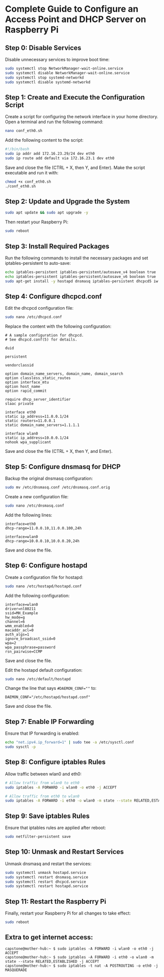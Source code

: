 # Complete Guide to Configure an Access Point and DHCP Server on Raspberry Pi

## Step 0: Disable Services
Disable unnecessary services to improve boot time:
```bash
sudo systemctl stop NetworkManager-wait-online.service
sudo systemctl disable NetworkManager-wait-online.service
sudo systemctl stop systemd-networkd
sudo systemctl disable systemd-networkd
```

## Step 1: Create and Execute the Configuration Script

Create a script for configuring the network interface in your home directory. Open a terminal and run the following command:

```bash
nano conf_eth0.sh
```

Add the following content to the script:

```bash
#!/bin/bash
sudo ip addr add 172.16.23.29/24 dev eth0
sudo ip route add default via 172.16.23.1 dev eth0
```

Save and close the file (CTRL + X, then Y, and Enter). Make the script executable and run it with:

```bash
chmod +x conf_eth0.sh
./conf_eth0.sh
```

## Step 2: Update and Upgrade the System
```bash
sudo apt update && sudo apt upgrade -y
```
Then restart your Raspberry Pi:
```bash
sudo reboot
```

## Step 3: Install Required Packages
Run the following commands to install the necessary packages and set iptables-persistent to auto-save:
```bash
echo iptables-persistent iptables-persistent/autosave_v4 boolean true | sudo debconf-set-selections
echo iptables-persistent iptables-persistent/autosave_v6 boolean true | sudo debconf-set-selections
sudo apt-get install -y hostapd dnsmasq iptables-persistent dhcpcd5 iw
```

## Step 4: Configure dhcpcd.conf
Edit the dhcpcd configuration file:
```bash
sudo nano /etc/dhcpcd.conf
```
Replace the content with the following configuration:
```plaintext
# A sample configuration for dhcpcd.
# See dhcpcd.conf(5) for details.

duid

persistent

vendorclassid

option domain_name_servers, domain_name, domain_search
option classless_static_routes
option interface_mtu
option host_name
option rapid_commit

require dhcp_server_identifier
slaac private

interface eth0
static ip_address=11.0.0.1/24
static routers=11.0.0.1
static domain_name_servers=1.1.1.1

interface wlan0
static ip_address=10.0.0.1/24
nohook wpa_supplicant
```
Save and close the file (CTRL + X, then Y, and Enter).

## Step 5: Configure dnsmasq for DHCP
Backup the original dnsmasq configuration:
```bash
sudo mv /etc/dnsmasq.conf /etc/dnsmasq.conf.orig
```
Create a new configuration file:
```bash
sudo nano /etc/dnsmasq.conf
```
Add the following lines:
```plaintext
interface=eth0                   
dhcp-range=11.0.0.10,11.0.0.100,24h 

interface=wlan0  
dhcp-range=10.0.0.10,10.0.0.20,24h
```
Save and close the file.

## Step 6: Configure hostapd
Create a configuration file for hostapd:
```bash
sudo nano /etc/hostapd/hostapd.conf
```
Add the following configuration:
```plaintext
interface=wlan0
driver=nl80211
ssid=MH_Example
hw_mode=g
channel=6
wmm_enabled=0
macaddr_acl=0
auth_algs=1
ignore_broadcast_ssid=0
wpa=2
wpa_passphrase=password
rsn_pairwise=CCMP
```
Save and close the file.

Edit the hostapd default configuration:
```bash
sudo nano /etc/default/hostapd
```
Change the line that says `#DAEMON_CONF=""` to:
```plaintext
DAEMON_CONF="/etc/hostapd/hostapd.conf"
```
Save and close the file.

## Step 7: Enable IP Forwarding
Ensure that IP forwarding is enabled:
```bash
echo "net.ipv4.ip_forward=1" | sudo tee -a /etc/sysctl.conf
sudo sysctl -p
```

## Step 8: Configure iptables Rules
Allow traffic between wlan0 and eth0:
```bash
# Allow traffic from wlan0 to eth0
sudo iptables -A FORWARD -i wlan0 -o eth0 -j ACCEPT

# Allow traffic from eth0 to wlan0
sudo iptables -A FORWARD -i eth0 -o wlan0 -m state --state RELATED,ESTABLISHED -j ACCEPT
```

## Step 9: Save iptables Rules
Ensure that iptables rules are applied after reboot:
```bash
sudo netfilter-persistent save
```

## Step 10: Unmask and Restart Services
Unmask dnsmasq and restart the services:
```bash
sudo systemctl unmask hostapd.service
sudo systemctl restart dnsmasq.service
sudo systemctl restart dhcpcd.service
sudo systemctl restart hostapd.service
```

## Step 11: Restart the Raspberry Pi
Finally, restart your Raspberry Pi for all changes to take effect:
```bash
sudo reboot
```




## Extra to get internet access:

```
capstone@mother-hub:~ $ sudo iptables -A FORWARD -i wlan0 -o eth0 -j ACCEPT
capstone@mother-hub:~ $ sudo iptables -A FORWARD -i eth0 -o wlan0 -m state --state RELATED,ESTABLISHED -j ACCEPT
capstone@mother-hub:~ $ sudo iptables -t nat -A POSTROUTING -o eth0 -j MASQUERADE
```
